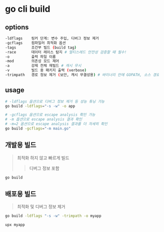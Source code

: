 # go cli build

## options

```sh
-ldflags	링커 단계: 변수 주입, 디버그 정보 제거
-gcflags	컴파일러 최적화 옵션
-tags	    조건부 빌드 (build tag)
-race	    데이터 레이스 탐지 # 멀티스레드 안전성 검증할 때 필수!
-o	        출력 파일 이름
-mod	    의존성 모드 제어
-a	        강제 전체 재빌드 # 캐시 무시
-v	        빌드 중 패키지 출력 (verbose)
-trimpath	경로 정보 제거 (보안, 캐시 무결성용) # 바이너리 안에 GOPATH, 소스 경로 안 남음
```

## usage

```sh
# -ldflags 옵션으로 디버그 정보 제거 등 성능 튜닝 가능
go build -ldflags="-s -w" -o app

# -gcflags 옵션으로 escape analysis 확인 가능
# -m 옵션으로 escape analysis 결과 확인
# -m=2 옵션으로 escape analysis 결과를 더 자세히 확인
go build -gcflags="-m main.go"
```

## 개발용 빌드

> 최적화 하지 않고 빠르게 빌드
>
> > 디버그 정보 포함

```sh
go build
```

## 배포용 빌드

> 최적화 및 디버그 정보 제거

```sh
go build -ldflags "-s -w" -trimpath -o myapp

upx myapp
```
